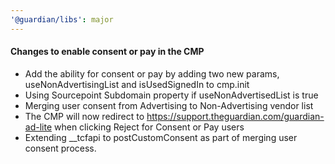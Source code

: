 ```yaml
---
'@guardian/libs': major
---
```


#### Changes to enable consent or pay in the CMP

- Add the ability for consent or pay by adding two new params, useNonAdvertisingList and isUsedSignedIn to cmp.init
- Using Sourcepoint Subdomain property if useNonAdvertisedList is true
- Merging user consent from Advertising to Non-Advertising vendor list
- The CMP will now redirect to https://support.theguardian.com/guardian-ad-lite when clicking Reject for Consent or Pay users
- Extending \_\_tcfapi to postCustomConsent as part of merging user consent process.
